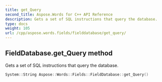 ```yaml
---
title: get_Query
second_title: Aspose.Words for C++ API Reference
description: Gets a set of SQL instructions that query the database. 
type: docs
weight: 105
url: /cpp/aspose.words.fields/fielddatabase/get_query/
---
```

## FieldDatabase.get_Query method


Gets a set of SQL instructions that query the database.

```cpp
System::String Aspose::Words::Fields::FieldDatabase::get_Query()
```

